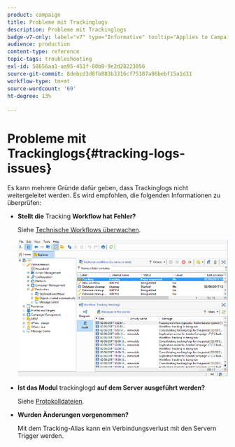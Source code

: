 ```yaml
---
product: campaign
title: Probleme mit Trackinglogs
description: Probleme mit Trackinglogs
badge-v7-only: label="v7" type="Informative" tooltip="Applies to Campaign Classic v7 only"
audience: production
content-type: reference
topic-tags: troubleshooting
exl-id: 58656aa1-aa95-451f-80b8-9e2d28223056
source-git-commit: 8debcd3d8fb883b3316cf75187a86bebf15a1d31
workflow-type: tm+mt
source-wordcount: '69'
ht-degree: 13%

---
```


# Probleme mit Trackinglogs{#tracking-logs-issues}



Es kann mehrere Gründe dafür geben, dass Trackinglogs nicht weitergeleitet werden. Es wird empfohlen, die folgenden Informationen zu überprüfen:

* **Stellt die** Tracking **Workflow hat Fehler?**

   Siehe [Technische Workflows überwachen](../../workflow/using/monitoring-technical-workflows.md).

   ![](assets/tracking_scheduled_task.png)

* **Ist das Modul** trackinglogd **auf dem Server ausgeführt werden?**

   Siehe [Protokolldateien](../../production/using/log-files.md).

* **Wurden Änderungen vorgenommen?**

   Mit dem Tracking-Alias kann ein Verbindungsverlust mit den Servern Trigger werden.
